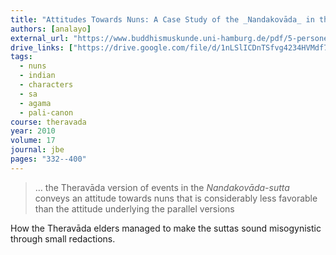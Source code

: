 ```yaml
---
title: "Attitudes Towards Nuns: A Case Study of the _Nandakovāda_ in the Light of its Parallels"
authors: [analayo]
external_url: "https://www.buddhismuskunde.uni-hamburg.de/pdf/5-personen/analayo/attitudes-towards-nuns.pdf"
drive_links: ["https://drive.google.com/file/d/1nLSlICDnTSfvg4234HVMdf7XUe7OZ1rd/view?usp=drivesdk"]
tags:
  - nuns
  - indian
  - characters
  - sa
  - agama
  - pali-canon
course: theravada
year: 2010
volume: 17
journal: jbe
pages: "332--400"
---
```


> … the Theravāda version of events in the _Nandakovāda-sutta_ conveys an attitude towards nuns that is considerably less favorable than the attitude underlying the parallel versions

How the Theravāda elders managed to make the suttas sound misogynistic through small redactions.
